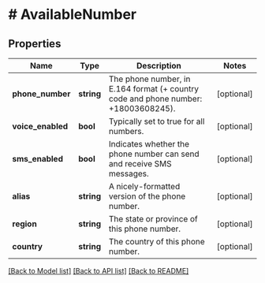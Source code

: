 # # AvailableNumber

## Properties

Name | Type | Description | Notes
------------ | ------------- | ------------- | -------------
**phone_number** | **string** | The phone number, in E.164 format (+ country code and phone number: +18003608245). | [optional] 
**voice_enabled** | **bool** | Typically set to true for all numbers. | [optional] 
**sms_enabled** | **bool** | Indicates whether the phone number can send and receive SMS messages. | [optional] 
**alias** | **string** | A nicely-formatted version of the phone number. | [optional] 
**region** | **string** | The state or province of this phone number. | [optional] 
**country** | **string** | The country of this phone number. | [optional] 

[[Back to Model list]](../../README.md#documentation-for-models) [[Back to API list]](../../README.md#documentation-for-api-endpoints) [[Back to README]](../../README.md)


